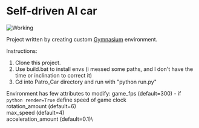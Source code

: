 # Self-driven AI car
![Working](https://github.com/SmolinskiP/PatroCar/assets/49648588/1593a9f4-7ad4-4087-99d9-a38efa27e515)

Project written by creating custom [Gymnasium]([https://www.google.com](https://gymnasium.farama.org/)https://gymnasium.farama.org/) environment.

Instructions:
1. Clone this project.
2. Use build.bat to install envs (i messed some paths, and I don't have the time or inclination to correct it)
3. Cd into Patro_Car directory and run with "python run.py"

Environment has few attributes to modify:
game_fps (default=300) - if ```python render=True``` define speed of game clock\
rotation_amount (default=6)\
max_speed (default=4)\
acceleration_amount (default=0.1)\
